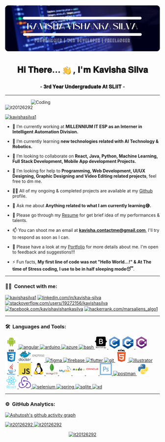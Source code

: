[![Kavisha Vishanka Silva's Banner](https://github.com/IT20126292/IT20126292/blob/main/assets/kavishavishanka%20silva.png)](https://github.com/IT20126292)
<h1 align="center">𝐇𝐢 𝐓𝐡𝐞𝐫𝐞...<img alt="Night Coding" src="./assets/Hand%20Wave.gif" width='40' align="center"/>, 𝐈'𝐦 𝐊𝐚𝐯𝐢𝐬𝐡𝐚 𝐒𝐢𝐥𝐯𝐚</h1>
<h3 align="center">- 𝟑𝐫𝐝 𝐘𝐞𝐚𝐫 𝐔𝐧𝐝𝐞𝐫𝐠𝐫𝐚𝐝𝐮𝐚𝐭𝐞 𝐀𝐭 𝐒𝐋𝐈𝐈𝐓 -</h3>
<hr/>
<img align="right" alt="Coding" width="420" src="https://raw.githubusercontent.com/Adam-pw/Adam-pw/main/animation_500_kxa883sd.gif">

<p align="left"> <img src="https://komarev.com/ghpvc/?username=it20126292&label=Profile%20views&color=0e75b6&style=flat" alt="it20126292" /> </p>

<p align="left"> <a href="https://twitter.com/kavishasilva1" target="blank"><img src="https://img.shields.io/twitter/follow/kavishasilva1?logo=twitter&style=for-the-badge" alt="kavishasilva1" /></a> </p>

- 🔭 I’m currently working at **MILLENNIUM IT ESP as an Interner in Intelligent Automation Division.**

- 🌱 I’m currently learning **new technologies related with AI Technology & Robotics.**

- 👯 I’m looking to collaborate on **React, Java, Python, Machine Learning, Full Stack Development, Mobile App development Projects.**

- 🤝 I’m looking for help to **Programming, Web Development, UI/UX Designing, Graphic Designing and Video Editing related projects**, feel free to dm me.

- 👨‍💻 All of my ongoing & completed projects are available at my [Github](https://github.com/IT20126292) profile.

- 💬 Ask me about **Anything related to what I am currently learning😅.**
<!-- newly added line -->
- 🔎 Please go through my [Resume](https://drive.google.com/uc?export=download&id=1d4bZv8x5tb7nEWyLrn8Vl1G6OgrgvWZ8) for get brief idea of my performances & talents.

- 📫 You can shoot me an email at **kavisha.contactme@gmail.com**, I'll try to respond as soon as I can.

- 📑 Please have a look at my [Portfolio](https://kavisha-silva.web.app) for more details about me. I'm open to feedback and suggestions!!!

- ⚡ Fun facts, **My first line of code was not "Hello World...!" & At The time of Stress coding, I use to be in half sleeping mode😴**.

<hr/>

<h3 align="left">🤝🏻 &nbsp;Connect with me:</h3>
<p align="left">
<a href="https://twitter.com/kavishasilva1" target="blank"><img align="center" src="https://raw.githubusercontent.com/rahuldkjain/github-profile-readme-generator/master/src/images/icons/Social/twitter.svg" alt="kavishasilva1" height="30" width="40" /></a>
<a href="https://www.linkedin.com/in/kavisha-silva/" target="blank"><img align="center" src="https://raw.githubusercontent.com/rahuldkjain/github-profile-readme-generator/master/src/images/icons/Social/linked-in-alt.svg" alt="linkedin.com/in/kavisha-silva" height="30" width="40" /></a>
<a href="https://stackoverflow.com/users/19272156/kavishasilva" target="blank"><img align="center" src="https://raw.githubusercontent.com/rahuldkjain/github-profile-readme-generator/master/src/images/icons/Social/stack-overflow.svg" alt="stackoverflow.com/users/19272156/kavishasilva" height="30" width="40" /></a>
<a href="https://www.facebook.com/KavishaVishankaSilva" target="blank"><img align="center" src="https://raw.githubusercontent.com/rahuldkjain/github-profile-readme-generator/master/src/images/icons/Social/facebook.svg" alt="facebook.com/kavishavishankasilva" height="30" width="40" /></a>
<a href="https://www.hackerrank.com/marsaliens_algo1" target="blank"><img align="center" src="https://raw.githubusercontent.com/rahuldkjain/github-profile-readme-generator/master/src/images/icons/Social/hackerrank.svg" alt="hackerrank.com/marsaliens_algo1" height="30" width="40" /></a>
</p>

<hr/>

<h3 align="left">🛠 &nbsp;Languages and Tools:</h3>
<p align="left"> <a href="https://developer.android.com" target="_blank" rel="noreferrer"> <img src="https://raw.githubusercontent.com/devicons/devicon/master/icons/android/android-original-wordmark.svg" alt="android" width="40" height="40"/> </a> <a href="https://angular.io" target="_blank" rel="noreferrer"> <img src="https://angular.io/assets/images/logos/angular/angular.svg" alt="angular" width="40" height="40"/> </a> <a href="https://www.arduino.cc/" target="_blank" rel="noreferrer"> <img src="https://cdn.worldvectorlogo.com/logos/arduino-1.svg" alt="arduino" width="40" height="40"/> </a> <a href="https://azure.microsoft.com/en-in/" target="_blank" rel="noreferrer"> <img src="https://www.vectorlogo.zone/logos/microsoft_azure/microsoft_azure-icon.svg" alt="azure" width="40" height="40"/> </a> <a href="https://www.gnu.org/software/bash/" target="_blank" rel="noreferrer"> <img src="https://www.vectorlogo.zone/logos/gnu_bash/gnu_bash-icon.svg" alt="bash" width="40" height="40"/> </a> <a href="https://getbootstrap.com" target="_blank" rel="noreferrer"> <img src="https://raw.githubusercontent.com/devicons/devicon/master/icons/bootstrap/bootstrap-plain-wordmark.svg" alt="bootstrap" width="40" height="40"/> </a> <a href="https://www.cprogramming.com/" target="_blank" rel="noreferrer"> <img src="https://raw.githubusercontent.com/devicons/devicon/master/icons/c/c-original.svg" alt="c" width="40" height="40"/> </a> <a href="https://www.w3schools.com/cpp/" target="_blank" rel="noreferrer"> <img src="https://raw.githubusercontent.com/devicons/devicon/master/icons/cplusplus/cplusplus-original.svg" alt="cplusplus" width="40" height="40"/> </a> <a href="https://www.w3schools.com/cs/" target="_blank" rel="noreferrer"> <img src="https://raw.githubusercontent.com/devicons/devicon/master/icons/csharp/csharp-original.svg" alt="csharp" width="40" height="40"/> </a> <a href="https://www.w3schools.com/css/" target="_blank" rel="noreferrer"> <img src="https://raw.githubusercontent.com/devicons/devicon/master/icons/css3/css3-original-wordmark.svg" alt="css3" width="40" height="40"/> </a> <a href="https://www.docker.com/" target="_blank" rel="noreferrer"> <img src="https://raw.githubusercontent.com/devicons/devicon/master/icons/docker/docker-original-wordmark.svg" alt="docker" width="40" height="40"/> </a> <a href="https://expressjs.com" target="_blank" rel="noreferrer"> <img src="https://raw.githubusercontent.com/devicons/devicon/master/icons/express/express-original-wordmark.svg" alt="express" width="40" height="40"/> </a> <a href="https://www.figma.com/" target="_blank" rel="noreferrer"> <img src="https://www.vectorlogo.zone/logos/figma/figma-icon.svg" alt="figma" width="40" height="40"/> </a> <a href="https://firebase.google.com/" target="_blank" rel="noreferrer"> <img src="https://www.vectorlogo.zone/logos/firebase/firebase-icon.svg" alt="firebase" width="40" height="40"/> </a> <a href="https://flutter.dev" target="_blank" rel="noreferrer"> <img src="https://www.vectorlogo.zone/logos/flutterio/flutterio-icon.svg" alt="flutter" width="40" height="40"/> </a> <a href="https://git-scm.com/" target="_blank" rel="noreferrer"> <img src="https://www.vectorlogo.zone/logos/git-scm/git-scm-icon.svg" alt="git" width="40" height="40"/> </a> <a href="https://www.w3.org/html/" target="_blank" rel="noreferrer"> <img src="https://raw.githubusercontent.com/devicons/devicon/master/icons/html5/html5-original-wordmark.svg" alt="html5" width="40" height="40"/> </a> <a href="https://www.adobe.com/in/products/illustrator.html" target="_blank" rel="noreferrer"> <img src="https://www.vectorlogo.zone/logos/adobe_illustrator/adobe_illustrator-icon.svg" alt="illustrator" width="40" height="40"/> </a> <a href="https://www.java.com" target="_blank" rel="noreferrer"> <img src="https://raw.githubusercontent.com/devicons/devicon/master/icons/java/java-original.svg" alt="java" width="40" height="40"/> </a> <a href="https://developer.mozilla.org/en-US/docs/Web/JavaScript" target="_blank" rel="noreferrer"> <img src="https://raw.githubusercontent.com/devicons/devicon/master/icons/javascript/javascript-original.svg" alt="javascript" width="40" height="40"/> </a> <a href="https://www.linux.org/" target="_blank" rel="noreferrer"> <img src="https://raw.githubusercontent.com/devicons/devicon/master/icons/linux/linux-original.svg" alt="linux" width="40" height="40"/> </a> <a href="https://www.mongodb.com/" target="_blank" rel="noreferrer"> <img src="https://raw.githubusercontent.com/devicons/devicon/master/icons/mongodb/mongodb-original-wordmark.svg" alt="mongodb" width="40" height="40"/> </a> <a href="https://www.mysql.com/" target="_blank" rel="noreferrer"> <img src="https://raw.githubusercontent.com/devicons/devicon/master/icons/mysql/mysql-original-wordmark.svg" alt="mysql" width="40" height="40"/> </a> <a href="https://nodejs.org" target="_blank" rel="noreferrer"> <img src="https://raw.githubusercontent.com/devicons/devicon/master/icons/nodejs/nodejs-original-wordmark.svg" alt="nodejs" width="40" height="40"/> </a> <a href="https://www.oracle.com/" target="_blank" rel="noreferrer"> <img src="https://raw.githubusercontent.com/devicons/devicon/master/icons/oracle/oracle-original.svg" alt="oracle" width="40" height="40"/> </a> <a href="https://www.photoshop.com/en" target="_blank" rel="noreferrer"> <img src="https://raw.githubusercontent.com/devicons/devicon/master/icons/photoshop/photoshop-line.svg" alt="photoshop" width="40" height="40"/> </a> <a href="https://postman.com" target="_blank" rel="noreferrer"> <img src="https://www.vectorlogo.zone/logos/getpostman/getpostman-icon.svg" alt="postman" width="40" height="40"/> </a> <a href="https://www.python.org" target="_blank" rel="noreferrer"> <img src="https://raw.githubusercontent.com/devicons/devicon/master/icons/python/python-original.svg" alt="python" width="40" height="40"/> </a> <a href="https://reactjs.org/" target="_blank" rel="noreferrer"> <img src="https://raw.githubusercontent.com/devicons/devicon/master/icons/react/react-original-wordmark.svg" alt="react" width="40" height="40"/> </a> <a href="https://redux.js.org" target="_blank" rel="noreferrer"> <img src="https://raw.githubusercontent.com/devicons/devicon/master/icons/redux/redux-original.svg" alt="redux" width="40" height="40"/> </a> <a href="https://www.selenium.dev" target="_blank" rel="noreferrer"> <img src="https://raw.githubusercontent.com/detain/svg-logos/780f25886640cef088af994181646db2f6b1a3f8/svg/selenium-logo.svg" alt="selenium" width="40" height="40"/> </a> <a href="https://spring.io/" target="_blank" rel="noreferrer"> <img src="https://www.vectorlogo.zone/logos/springio/springio-icon.svg" alt="spring" width="40" height="40"/> </a> <a href="https://www.sqlite.org/" target="_blank" rel="noreferrer"> <img src="https://www.vectorlogo.zone/logos/sqlite/sqlite-icon.svg" alt="sqlite" width="40" height="40"/> </a> <a href="https://www.adobe.com/products/xd.html" target="_blank" rel="noreferrer"> <img src="https://cdn.worldvectorlogo.com/logos/adobe-xd.svg" alt="xd" width="40" height="40"/> </a> </p>

<hr/>

<h3 align="left">⚙️ &nbsp;GitHub Analytics:</h3>

<!-- [![Kavisha's 𝚐𝚒𝚝𝚑𝚞𝚋 𝚐𝚛𝚊𝚙𝚑](https://activity-graph.herokuapp.com/graph?username=it20126292&theme=redical&hide_border=true&area=true)](https://github.com/IT20126292) -->
[![Ashutosh's github activity graph](https://github.com/IT20126292?username=IT20126292&bg_color=141321&color=fd428d&line=9e4c98&point=f7d747&area=true&hide_border=true)](https://github.com/ashutosh00710/github-readme-activity-graph)

<p align="left">
  <a href="https://github.com/IT20126292">
    <img width="49.5%" src="https://github-readme-streak-stats.herokuapp.com/?user=it20126292&theme=radical&hide_border=true" alt="it20126292"/>
    <img width="49.5%" src="https://github-readme-stats.vercel.app/api?username=it20126292&show_icons=true&locale=en&theme=radical&hide_border=true" alt="it20126292"/>
  </a>
</p>

<p align="center">
  <a href="https://github.com/IT20126292">
  <img align="center" src="https://github-readme-stats.vercel.app/api/top-langs?username=it20126292&layout=compact&theme=radical&hide_border=true"               alt="it20126292"/>
  </a>
</p>

<!-- <hr/> -->
